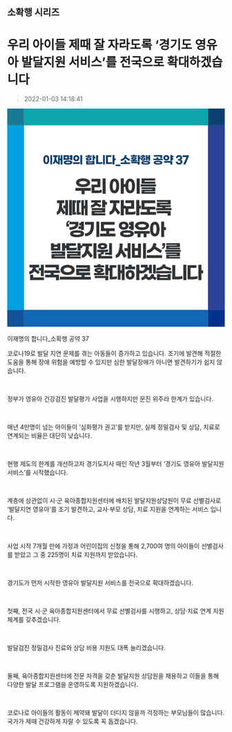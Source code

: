 ## 소확행 시리즈
# 우리 아이들 제때 잘 자라도록 ‘경기도 영유아 발달지원 서비스’를 전국으로 확대하겠습니다
> 2022-01-03 14:18:41

![우리 아이들 제때 잘 자라도록 ‘경기도 영유아 발달지원 서비스’를 전국으로 확대하겠습니다](./220104228113.png)

이재명의 합니다_소확행 공약 37



코로나19로 발달 지연 문제를 겪는 아동들이 증가하고 있습니다. 조기에 발견해 적절한 도움을 통해 장애 위험을 예방할 수 있지만 심한 발달장애가 아니면 발견하기가 쉽지 않습니다.

​

정부가 영유아 건강검진 발달평가 사업을 시행하지만 문진 위주라 한계가 있습니다.

​

매년 4만명이 넘는 아이들이 ‘심화평가 권고’를 받지만, 실제 정밀검사 및 상담, 치료로 연계되는 비율은 대단히 낮습니다.

​

현행 제도의 한계를 개선하고자 경기도지사 때인 작년 3월부터 ‘경기도 영유아 발달지원 서비스’를 시작했습니다.

​

계층에 상관없이 시·군 육아종합지원센터에 배치된 발달지원상담원이 무료 선별검사로 ‘발달지연 영유아’를 조기 발견하고, 교사·부모 상담, 치료 지원을 연계하는 서비스 입니다.

​

사업 시작 7개월 만에 가정과 어린이집의 신청을 통해 2,700여 명의 아이들이 선별검사를 받았고 그 중 225명이 치료 지원까지 받았습니다.

​

경기도가 먼저 시작한 영유아 발달지원 서비스를 전국으로 확대하겠습니다.

​

첫째, 전국 시·군 육아종합지원센터에서 무료 선별검사를 시행하고, 상담‧치료 연계 지원체계를 갖추겠습니다.

​

발달검진 정밀검사 진료와 상담 비용 지원도 대폭 늘리겠습니다.

​

둘째, 육아종합지원센터에 전문 자격을 갖춘 발달지원 상담원을 채용하고 이들을 통해 다양한 발달 프로그램을 운영하도록 지원하겠습니다.

​

코로나로 아이들의 활동이 제약돼 발달이 더디지 않을까 걱정하는 부모님들이 많습니다. 국가가 제때 건강하게 자랄 수 있도록 꼭 돕겠습니다.